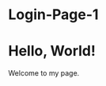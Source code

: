 # Login-Page-1
<!DOCTYPE html>
<html>
<head><title>Simple Page</title></head>
<body>
    <h1>Hello, World!</h1>
    <p>Welcome to my page.</p>
</body>
</html>
